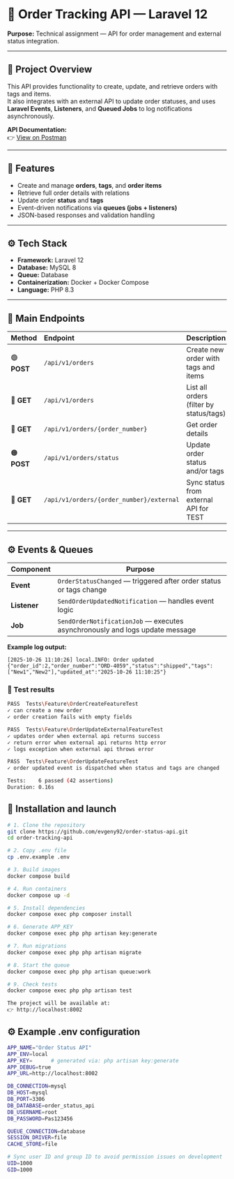 # 🧾 Order Tracking API — Laravel 12

**Purpose:** Technical assignment — API for order management and external status integration.

---

## 📖 Project Overview
This API provides functionality to create, update, and retrieve orders with tags and items.  
It also integrates with an external API to update order statuses, and uses **Laravel Events**, **Listeners**, and **Queued Jobs** to log notifications asynchronously.

**API Documentation:**  
👉 [View on Postman](https://documenter.getpostman.com/view/14049462/2sB3Wk14oG)

---

## 🚀 Features
- Create and manage **orders**, **tags**, and **order items**
- Retrieve full order details with relations
- Update order **status** and **tags**
- Event-driven notifications via **queues (jobs + listeners)**
- JSON-based responses and validation handling

---

## ⚙️ Tech Stack
- **Framework:** Laravel 12
- **Database:** MySQL 8
- **Queue:** Database
- **Containerization:** Docker + Docker Compose
- **Language:** PHP 8.3

---

## 🧩 Main Endpoints
| Method | Endpoint | Description |
|:-------|:----------|:-------------|
| 🟢 **POST** | `/api/v1/orders` | Create new order with tags and items |
| 🔵 **GET** | `/api/v1/orders` | List all orders (filter by status/tags) |
| 🔵 **GET** | `/api/v1/orders/{order_number}` | Get order details |
| 🟠 **POST** | `/api/v1/orders/status` | Update order status and/or tags |
| 🔵 **GET** | `/api/v1/orders/{order_number}/external` | Sync status from external API for TEST |


---

## ⚙️ Events & Queues
| Component | Purpose |
|------------|----------|
| **Event** | `OrderStatusChanged` — triggered after order status or tags change |
| **Listener** | `SendOrderUpdatedNotification` — handles event logic |
| **Job** | `SendOrderNotificationJob` — executes asynchronously and logs update message |

**Example log output:**
```log
[2025-10-26 11:10:26] local.INFO: Order updated {"order_id":2,"order_number":"ORD-4059","status":"shipped","tags":["New1","New2"],"updated_at":"2025-10-26 11:10:25"}
```


### 🧪 Test results

```bash
PASS  Tests\Feature\OrderCreateFeatureTest
✓ can create a new order                                               0.08s  
✓ order creation fails with empty fields                               0.01s  

PASS  Tests\Feature\OrderUpdateExternalFeatureTest
✓ updates order when external api returns success                      0.02s  
✓ return error when external api returns http error                    0.01s  
✓ logs exception when external api throws error                        0.01s  

PASS  Tests\Feature\OrderUpdateFeatureTest
✓ order updated event is dispatched when status and tags are changed   0.01s  

Tests:    6 passed (42 assertions)
Duration: 0.16s
```


## 🧱 Installation and launch

```bash
# 1. Clone the repository
git clone https://github.com/evgeny92/order-status-api.git
cd order-tracking-api

# 2. Copy .env file
cp .env.example .env

# 3. Build images
docker compose build

# 4. Run containers
docker compose up -d

# 5. Install dependencies
docker compose exec php composer install

# 6. Generate APP_KEY
docker compose exec php php artisan key:generate

# 7. Run migrations
docker compose exec php php artisan migrate

# 8. Start the queue
docker compose exec php php artisan queue:work

# 9. Check tests
docker compose exec php php artisan test

The project will be available at:
👉 http://localhost:8002

```

## ⚙️ Example .env configuration

```bash
APP_NAME="Order Status API"
APP_ENV=local
APP_KEY=      # generated via: php artisan key:generate
APP_DEBUG=true
APP_URL=http://localhost:8002

DB_CONNECTION=mysql
DB_HOST=mysql
DB_PORT=3306
DB_DATABASE=order_status_api
DB_USERNAME=root
DB_PASSWORD=Pas123456

QUEUE_CONNECTION=database
SESSION_DRIVER=file
CACHE_STORE=file

# Sync user ID and group ID to avoid permission issues on development
UID=1000
GID=1000
